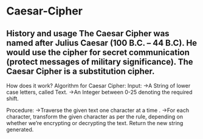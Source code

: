 # Caesar-Cipher
History and usage
The Caesar Cipher was named after Julius Caesar (100 B.C. – 44 B.C). He would use the cipher for secret communication (protect messages of military significance). The Caesar Cipher is a substitution cipher.
-----------------------------------------------------------------------------------------------------------------------------------------------------------------------------------
How does it work?
Algorithm for Caesar Cipher: 
Input: 
->A String of lower case letters, called Text.
->An Integer between 0-25 denoting the required shift.

Procedure: 
->Traverse the given text one character at a time .
->For each character, transform the given character as per the rule, depending on whether we’re encrypting or decrypting the text.
Return the new string generated.
